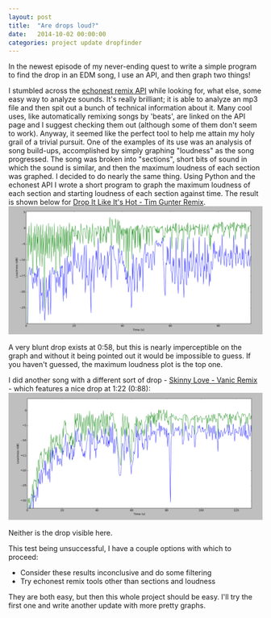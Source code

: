```yaml
---
layout: post
title:  "Are drops loud?"
date:   2014-10-02 00:00:00
categories: project update dropfinder
---
```


In the newest episode of my never-ending quest to write a simple program to find the drop in an EDM song, I use an API, and then graph two things!


I stumbled across the [echonest remix API](http://echonest.github.io/remix/) while looking for, what else, some easy way to analyze sounds.  It's really brilliant; it is able to analyze an mp3 file and then spit out a bunch of technical information about it.  Many cool uses, like automatically remixing songs by 'beats', are linked on the API page and I suggest checking them out (although some of them don't seem to work).  Anyway, it seemed like the perfect tool to help me attain my holy grail of a trivial pursuit.  One of the examples of its use was an analysis of song build-ups, accomplished by simply graphing "loudness" as the song progressed.  The song was broken into "sections", short bits of sound in which the sound is similar, and then the maximum loudness of each section was graphed.  I decided to do nearly the same thing.  Using Python and the echonest API I wrote a short program to graph the maximum loudness of each section and starting loudness of each section against time.  The result is shown below for [Drop It Like It's Hot - Tim Gunter Remix](https://soundcloud.com/timgunter/drop-it-like-its-hot-tim-gunter-remix).
![alt text](/dropit.PNG)

A very blunt drop exists at 0:58, but this is nearly imperceptible on the graph and without it being pointed out it would be impossible to guess.  If you haven't guessed, the maximum loudness plot is the top one.

I did another song with a different sort of drop - [Skinny Love - Vanic Remix](https://soundcloud.com/djvanic/skinny-love-vanic) - which features a nice drop at 1:22 (0:88):
![alt text](/birdy.PNG)

Neither is the drop visible here.

This test being unsuccessful, I have a couple options with which to proceed:

* Consider these results inconclusive and do some filtering
* Try echonest remix tools other than sections and loudness

They are both easy, but then this whole project should be easy.  I'll try the first one and write another update with more pretty graphs.
